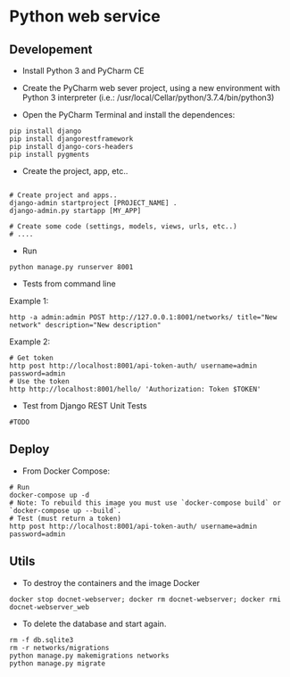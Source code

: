 # Python web service

## Developement

* Install Python 3 and PyCharm CE 

* Create the PyCharm web sever project, using a new environment with Python 3 interpreter (i.e.: /usr/local/Cellar/python/3.7.4/bin/python3)

* Open the PyCharm Terminal and install the dependences:

```
pip install django
pip install djangorestframework
pip install django-cors-headers
pip install pygments

```

* Create the project, app, etc..
```

# Create project and apps..
django-admin startproject [PROJECT_NAME] .
django-admin.py startapp [MY_APP]

# Create some code (settings, models, views, urls, etc..)
# ....

```

* Run

```
python manage.py runserver 8001
```

* Tests from command line

Example 1: 

```
http -a admin:admin POST http://127.0.0.1:8001/networks/ title="New network" description="New description"
``` 
   
Example 2:

```
# Get token
http post http://localhost:8001/api-token-auth/ username=admin password=admin
# Use the token
http http://localhost:8001/hello/ 'Authorization: Token $TOKEN'
```



* Test from Django REST Unit Tests
```
#TODO
```

## Deploy

* From Docker Compose:

```
# Run
docker-compose up -d
# Note: To rebuild this image you must use `docker-compose build` or `docker-compose up --build`.
# Test (must return a token)
http post http://localhost:8001/api-token-auth/ username=admin password=admin
```

## Utils

* To destroy the containers and the image Docker

```
docker stop docnet-webserver; docker rm docnet-webserver; docker rmi docnet-webserver_web
```

* To delete the database and start again.
```
rm -f db.sqlite3
rm -r networks/migrations
python manage.py makemigrations networks
python manage.py migrate
```